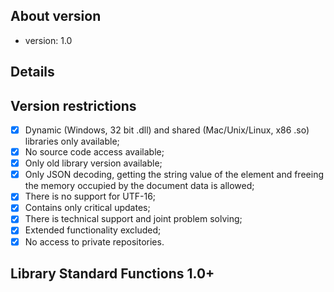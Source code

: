 About version
-------------------------------
* version: 1.0

Details
-------------------------------
##	Version restrictions

- [x] Dynamic (Windows, 32 bit .dll) and shared (Mac/Unix/Linux, x86 .so) libraries only available;
- [x] No source code access available;
- [x] Only old library version available;
- [x] Only JSON decoding, getting the string value of the element and freeing the memory occupied by the document data is allowed;
- [x] There is no support for UTF-16;
- [x] Contains only critical updates;
- [x] There is technical support and joint problem solving;
- [x] Extended functionality excluded;
- [x] No access to private repositories.

## Library Standard Functions 1.0+